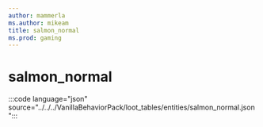 ```yaml
---
author: mammerla
ms.author: mikeam
title: salmon_normal
ms.prod: gaming
---
```


# salmon_normal

:::code language="json" source="../../../VanillaBehaviorPack/loot_tables/entities/salmon_normal.json":::